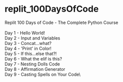 # replit_100DaysOfCode
Replit 100 Days of Code - The Complete Python Course\
\
Day 1 - Hello World!\
Day 2 - Input and Variables\
Day 3 - Concat...what?\
Day 4 - 'Print' in Color!\
Day 5 - If this...else that?!\
Day 6 - What the elif is this?\
Day 7 - Nesting Dolls Code\
Day 8 - Affirmation Generator\
Day 9 - Casting Spells on Your Code\
